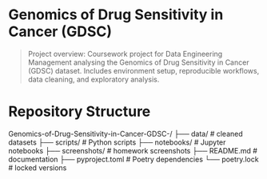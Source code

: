 # Genomics of Drug Sensitivity in Cancer (GDSC)
> Project overview: Coursework project for Data Engineering Management analysing the Genomics of Drug Sensitivity in Cancer (GDSC) dataset. Includes environment setup, reproducible workflows, data cleaning, and exploratory analysis.
# Repository Structure
Genomics-of-Drug-Sensitivity-in-Cancer-GDSC-/ ├── data/ # cleaned datasets ├── scripts/ # Python scripts ├── notebooks/ # Jupyter notebooks ├── screenshots/ # homework screenshots ├── README.md # documentation ├── pyproject.toml # Poetry dependencies └── poetry.lock # locked versions

